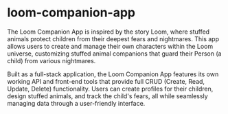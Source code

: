 # loom-companion-app

The Loom Companion App is inspired by the story Loom, where stuffed animals protect children from their deepest fears and nightmares. This app allows users to create and manage their own characters within the Loom universe, customizing stuffed animal companions that guard their Person (a child) from various nightmares.

Built as a full-stack application, the Loom Companion App features its own working API and front-end tools that provide full CRUD (Create, Read, Update, Delete) functionality. Users can create profiles for their children, design stuffed animals, and track the child's fears, all while seamlessly managing data through a user-friendly interface.
